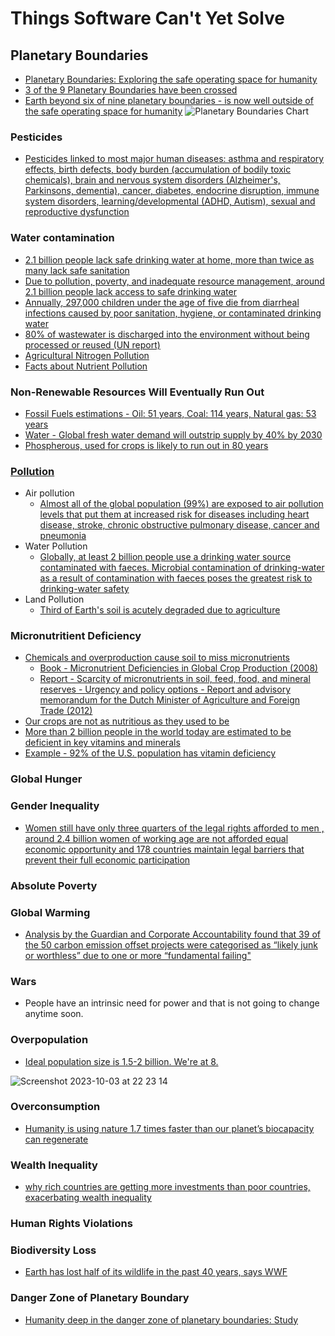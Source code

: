 # Things Software Can't Yet Solve

## Planetary Boundaries
* [Planetary Boundaries: Exploring the safe operating space for humanity](./PDFs/Planetary%20Boundaries-Exploring%20the%20safe%20operating%20space%20for%20humanity.pdf)
* [3 of the 9 Planetary Boundaries have been crossed](https://www.nature.com/articles/461472a)
* [Earth beyond six of nine planetary boundaries - is now well outside of the safe operating space for humanity](./PDFs/Earth%20beyond%20six%20of%20nine%20planetary%20boundaries.pdf)
![Planetary Boundaries Chart](https://github.com/UriZafrir/Things-Software-Cant-Yet-Solve/assets/35652384/a5ed5faa-ed7a-44fb-a924-1adf6562a3da)

### Pesticides
* [Pesticides linked to most major human diseases: asthma and respiratory effects, birth defects, body burden (accumulation of bodily toxic chemicals), brain and nervous system disorders (Alzheimer's, Parkinsons, dementia), cancer, diabetes, endocrine disruption, immune system disorders, learning/developmental (ADHD, Autism), sexual and reproductive dysfunction](https://www.beyondpesticides.org/resources/pesticide-induced-diseases-database/overview)

### Water contamination
* [2.1 billion people lack safe drinking water at home, more than twice as many lack safe sanitation](https://www.who.int/news/item/12-07-2017-2-1-billion-people-lack-safe-drinking-water-at-home-more-than-twice-as-many-lack-safe-sanitation)
* [Due to pollution, poverty, and inadequate resource management, around 2.1 billion people lack access to safe drinking water](https://www.who.int/news/item/12-07-2017-2-1-billion-people-lack-safe-drinking-water-at-home-more-than-twice-as-many-lack-safe-sanitation#:~:text=lack%20safe%20sanitation-,2.1%20billion%20people%20lack%20safe%20drinking%20water%20at%20home%2C%20more,as%20many%20lack%20safe%20sanitation&text=Some%203%20in%2010%20people,report%20by%20WHO%20and%20UNICEF.)
* [Annually, 297,000 children under the age of five die from diarrheal infections caused by poor sanitation, hygiene, or contaminated drinking water](https://www.unicef.org/turkiye/en/node/2296)
* [80% of wastewater is discharged into the environment without being processed or reused (UN report)](https://www.unwater.org/sites/default/files/app/uploads/2018/10/WaterFacts_water_and_watewater_sep2018.pdf)
* [Agricultural Nitrogen Pollution](https://cen.acs.org/articles/95/i16/nitrogen-clean-act-farmlands.html) 
* [Facts about Nutrient Pollution](https://www.epa.gov/sites/default/files/2015-03/documents/facts_about_nutrient_pollution_what_is_hypoxia.pdf)

### Non-Renewable Resources Will Eventually Run Out
* [Fossil Fuels estimations -  Oil: 51 years, Coal: 114 years, Natural gas: 53 years](https://group.met.com/en/mind-the-fyouture/mindthefyouture/when-will-fossil-fuels-run-out#:~:text=Conclusion%3A%20how%20long%20will%20fossil,our%20reserves%20can%20speed%20up.)
* [Water - Global fresh water demand will outstrip supply by 40% by 2030](https://www.theguardian.com/environment/2023/mar/17/global-fresh-water-demand-outstrip-supply-by-2030)
* [Phospherous, used for crops is likely to run out in 80 years](https://web.mit.edu/12.000/www/m2016/finalwebsite/solutions/phosphorus.html#:~:text=At%20current%20consumption%20levels%2C%20we,of%20it%20in%20crop%20fertilizers.)
### [Pollution](https://www.worldbank.org/en/topic/pollution)
* Air pollution
    - [Almost all of the global population (99%) are exposed to air pollution levels that put them at increased risk for diseases including heart disease, stroke, chronic obstructive pulmonary disease, cancer and pneumonia](https://www.who.int/data/gho/data/themes/air-pollution#:~:text=Almost%20all%20of%20the%20global,pulmonary%20disease%2C%20cancer%20and%20pneumonia.)
* Water Pollution
    - [Globally, at least 2 billion people use a drinking water source contaminated with faeces. Microbial contamination of drinking-water as a result of contamination with faeces poses the greatest risk to drinking-water safety](https://www.who.int/news-room/fact-sheets/detail/drinking-water#:~:text=Contaminated%20water%20and%20poor%20sanitation,individuals%20to%20preventable%20health%20risks.)    
* Land Pollution
    - [Third of Earth's soil is acutely degraded due to agriculture](https://www.theguardian.com/environment/2017/sep/12/third-of-earths-soil-acutely-degraded-due-to-agriculture-study)
### Micronutritient Deficiency
* [Chemicals and overproduction cause soil to miss micronutrients](https://www.intechopen.com/chapters/74460)
    - [Book - Micronutrient Deficiencies in Global Crop Production (2008)](./PDFs/Brian%20J.%20Alloway%20(auth.),%20Brian%20J.%20Alloway%20(eds.)%20-%20Micronutrient%20Deficiencies%20in%20Global%20Crop%20Production-Springer%20Netherlands%20(2008).pdf)
    - [Report - Scarcity of micronutrients in soil, feed, food, and mineral reserves - Urgency and policy options - Report and advisory memorandum for the Dutch Minister of Agriculture and Foreign Trade (2012)](./PDFs/scarcity_of_micronutrients.pdf)
* [Our crops are not as nutritious as they used to be](https://www.nationalgeographic.co.uk/environment-and-conservation/2022/05/fruits-and-vegetables-are-less-nutritious-than-they-used-to-be)
* [More than 2 billion people in the world today are estimated to be deficient in key vitamins and minerals](https://www.who.int/publications/m/item/WHO-WFP-UNICEF-statement-micronutrients-deficiencies-emergency#:~:text=Deficiencies%20of%20micronutrients%20are%20a,%2C%20iodine%2C%20iron%20and%20zinc.)
* [Example - 92% of the U.S. population has vitamin deficiency](https://thebiostation.com/bioblog/do-you-have-vitamin-deficiency/)
### Global Hunger
### Gender Inequality
* [ Women still have only three quarters of the legal rights afforded to men , around 2.4 billion women of working age are not afforded equal economic opportunity and 178 countries maintain legal barriers that prevent their full economic participation](https://www.worldbank.org/en/news/press-release/2022/03/01/nearly-2-4-billion-women-globally-don-t-have-same-economic-rights-as-men)
### Absolute Poverty
### Global Warming
* [Analysis by the Guardian and Corporate Accountability found that 39 of the 50 carbon emission offset projects were categorised as “likely junk or worthless” due to one or more “fundamental failing"](https://www.power-technology.com/news/report-majority-carbon-offsets-junk-or-useless/?cf-view)
### Wars
* People have an intrinsic need for power and that is not going to change anytime soon.
### Overpopulation
* [Ideal population size is 1.5-2 billion. We're at 8.](https://www.bbc.com/future/article/20220905-is-the-world-overpopulated)

![Screenshot 2023-10-03 at 22 23 14](https://github.com/UriZafrir/Things-Software-Cant-Yet-Solve/assets/35652384/3da765d7-0d4a-404c-af0f-7b54b551b831)

### Overconsumption
* [Humanity is using nature 1.7 times faster than our planet’s biocapacity can regenerate](https://www.overshootday.org/how-many-earths-or-countries-do-we-need/)
### Wealth Inequality 
* [why rich countries are getting more investments than poor countries, exacerbating wealth inequality](https://www.swissinfo.ch/eng/politics/global-capital-flows--how-poor-countries-finance-the-rich/47007494)
### Human Rights Violations
### Biodiversity Loss
* [Earth has lost half of its wildlife in the past 40 years, says WWF](https://www.theguardian.com/environment/2014/sep/29/earth-lost-50-wildlife-in-40-years-wwf)
### Danger Zone of Planetary Boundary
* [Humanity deep in the danger zone of planetary boundaries: Study](https://phys.org/news/2023-09-humanity-deep-danger-zone-planetary.html)



